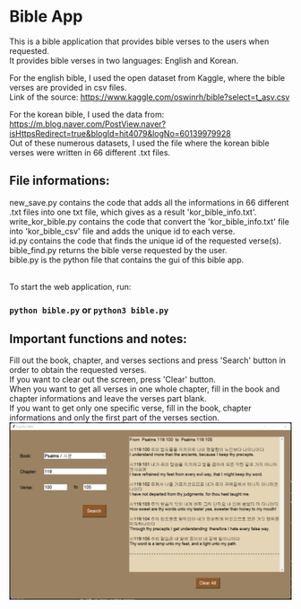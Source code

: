 # Bible App

This is a bible application that provides bible verses to the users when requested. <br />
It provides bible verses in two languages: English and Korean. <br />

For the english bible, I used the open dataset from Kaggle, where the bible verses are provided in csv files. <br />
Link of the source: https://www.kaggle.com/oswinrh/bible?select=t_asv.csv  <br />

For the korean bible, I used the data from: <br />
https://m.blog.naver.com/PostView.naver?isHttpsRedirect=true&blogId=hit4079&logNo=60139979928  <br />
Out of these numerous datasets, I used the file where the korean bible verses were written in 66 different .txt files. <br />

## File informations: <br />
new_save.py contains the code that adds all the informations in 66 different .txt files into one txt file, which gives as a result 'kor_bible_info.txt'. <br />
write_kor_bible.py contains the code that convert the 'kor_bible_info.txt' file into 'kor_bible_csv' file and adds the unique id to each verse. <br />
id.py contains the code that finds the unique id of the requested verse(s). <br />
bible_find.py returns the bible verse requested by the user. <br />
bible.py is the python file that contains the gui of this bible app. <br />
<br />

To start the web application, run:
### `python bible.py` or `python3 bible.py`

## Important functions and notes: <br />
Fill out the book, chapter, and verses sections and press 'Search' button in order to obtain the requested verses. <br />
If you want to clear out the screen, press 'Clear' button. <br />
When you want to get all verses in one whole chapter, fill in the book and chapter informations and leave the verses part blank. <br />
If you want to get only one specific verse, fill in the book, chapter informations and only the first part of the verses section. <br />
![Example image of this web application](bible_app_screenshot.png)